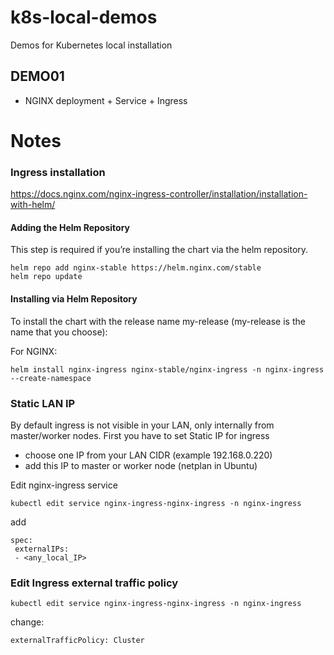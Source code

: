 # k8s-local-demos
Demos for Kubernetes local installation

## DEMO01
- NGINX deployment + Service + Ingress

# Notes

### Ingress installation

https://docs.nginx.com/nginx-ingress-controller/installation/installation-with-helm/

#### Adding the Helm Repository

This step is required if you’re installing the chart via the helm repository.

    helm repo add nginx-stable https://helm.nginx.com/stable
    helm repo update

#### Installing via Helm Repository

To install the chart with the release name my-release (my-release is the name that you choose):

For NGINX:

    helm install nginx-ingress nginx-stable/nginx-ingress -n nginx-ingress --create-namespace


### Static LAN IP
By default ingress is not visible in your LAN, only internally from master/worker nodes.
First you have to set Static IP for ingress  

 - choose one IP from your LAN CIDR (example 192.168.0.220)
 - add this IP to master or worker node (netplan in Ubuntu)

Edit nginx-ingress service

    kubectl edit service nginx-ingress-nginx-ingress -n nginx-ingress

 add

    spec:
     externalIPs:
     - <any_local_IP>

### Edit Ingress external traffic policy

    kubectl edit service nginx-ingress-nginx-ingress -n nginx-ingress
change:

    externalTrafficPolicy: Cluster


